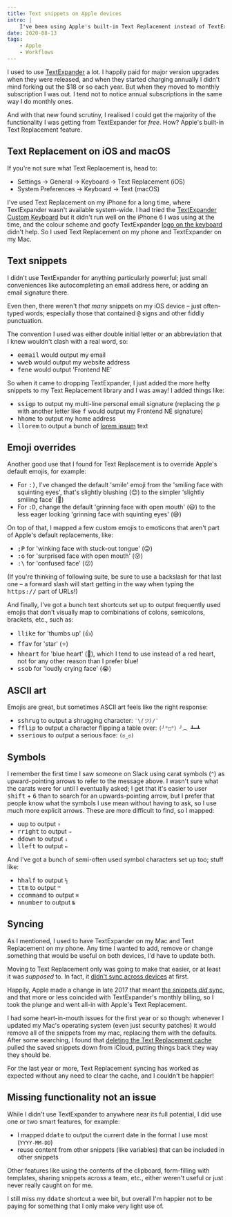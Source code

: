 ```yaml
---
title: Text snippets on Apple devices
intro: |
    I've been using Apple's built-in Text Replacement instead of TextExpander for a while now. It's pretty basic, but it's free and it does the job.
date: 2020-08-13
tags:
    - Apple
    - Workflows
---
```


I used to use [TextExpander](https://textexpander.com) a lot. I happily paid for major version upgrades when they were released, and when they started charging annually I didn't mind forking out the $18 or so each year. But when they moved to monthly subscription I was out. I tend not to notice annual subscriptions in the same way I do monthly ones.

And with that new found scrutiny, I realised I could get the majority of the functionality I was getting from TextExpander for *free*. How? Apple's built-in Text Replacement feature.


## Text Replacement on iOS and macOS

If you're not sure what Text Replacement is, head to:

- Settings → General → Keyboard → Text Replacement (iOS)
- System Preferences → Keyboard → Text (macOS)

I've used Text Replacement on my iPhone for a long time, where TextExpander wasn't available system-wide. I had tried the [TextExpander Custom Keyboard](https://www.imore.com/best-custom-keyboards-ios-8) but it didn't run well on the iPhone 6 I was using at the time, and the colour scheme and goofy TextExpander [logo on the keyboard](https://textexpander.com/help/mobile/images/switch_keyboard.png) didn't help. So I used Text Replacement on my phone and TextExpander on my Mac.


## Text snippets

I didn't use TextExpander for anything particularly powerful; just small conveniences like autocompleting an email address here, or adding an email signature there.

Even then, there weren't *that many* snippets on my iOS device – just often-typed words; especially those that contained <kbd>@</kbd> signs and other fiddly punctuation.

The convention I used was either double initial letter or an abbreviation that I knew wouldn't clash with a real word, so:

- <kbd>eemail</kbd> would output my email
- <kbd>wweb</kbd> would output my website address
- <kbd>fene</kbd> would output 'Frontend NE'

So when it came to dropping TextExpander, I just added the more hefty snippets to my Text Replacement library and I was away! I added things like:

- <kbd>ssigp</kbd> to output my multi-line personal email signature (replacing the <kbd>p</kbd> with another letter like <kbd>f</kbd> would output my Frontend NE signature)
- <kbd>hhome</kbd> to output my home address
- <kbd>llorem</kbd> to output a bunch of [lorem ipsum](https://en.wikipedia.org/wiki/Lorem_ipsum) text


##  Emoji overrides

Another good use that I found for Text Replacement is to override Apple's default emojis, for example:

- For <kbd>:)</kbd>, I've changed the default 'smile' emoji from the 'smiling face with squinting eyes', that's slightly blushing (😊) to the simpler 'slightly smiling face' (🙂)
- For <kbd>:D</kbd>, change the default 'grinning face with open mouth' (😃) to the less eager looking 'grinning face with squinting eyes' (😄)

On top of that, I mapped a few custom emojis to emoticons that aren't part of Apple's default replacements, like:

- <kbd>;P</kbd> for 'winking face with stuck-out tongue' (😜)
- <kbd>:o</kbd> for 'surprised face with open mouth' (😮)
- <kbd>:\\</kbd> for 'confused face' (😕)

(If you're thinking of following suite, be sure to use a backslash for that last one – a forward slash will start getting in the way when typing the <kbd>https://</kbd> part of URLs!)

And finally, I've got a bunch text shortcuts set up to output frequently used emojis that don't visually map to combinations of colons, semicolons, brackets, etc., such as:

- <kbd>llike</kbd> for 'thumbs up' (👍)
- <kbd>ffav</kbd> for 'star' (⭐️)
- <kbd>hheart</kbd> for 'blue heart' (💙), which I tend to use instead of a red heart, not for any other reason than I prefer blue!
- <kbd>ssob</kbd> for 'loudly crying face' (😭)


## ASCII art

Emojis are great, but sometimes ASCII art feels like the right response:

- <kbd>sshrug</kbd> to output a shrugging character: <code>¯\\_(ツ)_/¯</code>
- <kbd>fflip</kbd> to output a character flipping a table over: <code>(╯°□°）╯︵ ┻━┻</code>
- <kbd>sserious</kbd> to output a serious face: <code>(ಠ_ಠ)</code>


## Symbols

I remember the first time I saw someone on Slack using carat symbols (<code>^</code>) as upward-pointing arrows to refer to the message above. I wasn't sure what the carats were for until I eventually asked; I get that it's easier to user <kbd>shift</kbd> + <kbd>6</kbd> than to search for an upwards-pointing arrow, but I prefer that people know what the symbols I use mean without having to ask, so I use much more explicit arrows. These are more difficult to find, so I mapped:

- <kbd>uup</kbd> to output <code>↑</code>
- <kbd>rright</kbd> to output <code>→</code>
- <kbd>ddown</kbd> to output <code>↓</code>
- <kbd>lleft</kbd> to output <code>←</code>

And I've got a bunch of semi-often used symbol characters set up too; stuff like:

- <kbd>hhalf</kbd> to output <code>½</code>
- <kbd>ttm</kbd> to output <code>™</code>
- <kbd>ccommand</kbd> to output <code>⌘</code>
- <kbd>nnumber</kbd> to output <code>№</code>


## Syncing

As I mentioned, I used to have TextExpander on my Mac and Text Replacement on my phone. Any time I wanted to add, remove or change something that would be useful on both devices, I'd have to update both.

Moving to Text Replacement only was going to make that easier, or at least it was *supposed* to. In fact, it [didn't sync across devices](https://blog.macstadium.com/blog/science-confirmed-text-replacements-do-not-sync) at first.

Happily, Apple made a change in late 2017 that meant [the snippets *did* sync](https://daringfireball.net/linked/2017/12/04/stucki-text-replacement-syncing), and that more or less coincided with TextExpander's monthly billing, so I took the plunge and went all-in with Apple's Text Replacement.

I had some heart-in-mouth issues for the first year or so though: whenever I updated my Mac's operating system (even just security patches) it would remove all of the snippets from my mac, replacing them with the defaults. After some searching, I found that [deleting the Text Replacement cache](https://discussions.apple.com/thread/7882683?answerId=31852903022#31852903022) pulled the saved snippets down from iCloud, putting things back they way they should be.

For the last year or more, Text Replacement syncing has worked as expected without any need to clear the cache, and I couldn't be happier!


## Missing functionality not an issue

While I didn't use TextExpander to anywhere near its full potential, I did use one or two smart features, for example:

- I mapped <kbd>ddate</kbd> to output the current date in the format I use most (<code>YYYY-MM-DD</code>)
- reuse content from other snippets (like variables) that can be included in other snippets

Other features like using the contents of the clipboard, form-filling with templates, sharing snippets across a team, etc., either weren't useful or just never really caught on for me.

I still miss my <kbd>ddate</kbd> shortcut a wee bit, but overall I'm happier not to be paying for something that I only make very light use of.
